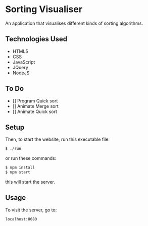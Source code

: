 # Sorting Visualiser 
An application that visualises different kinds of sorting algorithms.

## Technologies Used

 - HTML5
 - CSS
 - JavaScript
 - JQuery
 - NodeJS

## To Do

 - [] Program Quick sort
 - [] Animate Merge sort
 - [] Animate Quick sort

## Setup

Then, to start the website, run this executable file:

```bash
$ ./run
```

or run these commands:

```bash
$ npm install
$ npm start
```

this will start the server.

## Usage

To visit the server, go to:

```
localhost:8080
```
